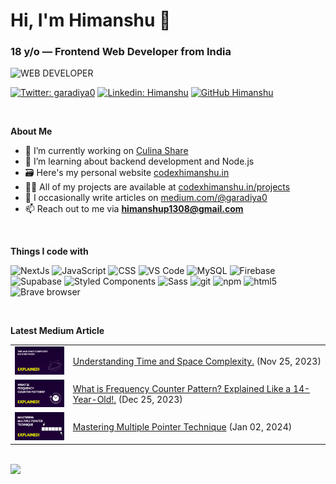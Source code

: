 <!--  INTRODUCTION -->

<h1>Hi, I'm Himanshu 👋</h1>
<h3>18 y/o — Frontend Web Developer from India</h3>

![WEB DEVELOPER](https://user-images.githubusercontent.com/92101909/152692594-14ea1eb8-8585-405f-b6cf-0cfbd6119591.png)

[![Twitter: garadiya0](https://img.shields.io/twitter/follow/garadiya0?style=social)](https://twitter.com/garadiya0)
[![Linkedin: Himanshu](https://img.shields.io/badge/-Himanshu_Pal-blue?style=flat-square&logo=Linkedin&logoColor=white&link=https://www.linkedin.com/in/himanshup1308/)](https://www.linkedin.com/in/himanshup1308/)
[![GitHub Himanshu](https://img.shields.io/github/followers/gabbar-singhh?label=follow&style=social)](https://github.com/gabbar-singhh)

<!--  SUMMARY-->
<br/>

**About Me**

- 🔭 I’m currently working on [Culina Share](https://culina-share.vercel.app/)
- 🌱 I’m learning about backend development and Node.js
- 🗃 Here's my personal website [codexhimanshu.in](https://codexhimanshu.in/)
- 👨‍💻 All of my projects are available at [codexhimanshu.in/projects](https://codexhimanshu.in/projects)
- 📝 I occasionally write articles on [medium.com/@garadiya0](https://medium.com/@garadiya0)
- 📫 Reach out to me via **himanshup1308@gmail.com**

<br/>

**Things I code with**
<p>
  <img alt="NextJs" src="https://img.shields.io/badge/-NextJs-000?style=flat-square&logo=next.js&logoColor=white" />
  <img alt="JavaScript" src="https://img.shields.io/badge/-JavaScript-D1B62C?style=flat-square&logo=javascript&logoColor=white" />
  <img alt="CSS" src="https://img.shields.io/badge/-CSS-1572B6?style=flat-square&logo=css3&logoColor=white" />
    <img alt="VS Code" src="https://img.shields.io/badge/-Visual Studio Code-0078d7?style=flat-square&logo=visual-studio-code&logoColor=white" />
   <img alt="MySQL" src="https://img.shields.io/badge/-MySQL-EB214F?style=flat-square&logo=mysql&logoColor=white" />
  <img alt="Firebase" src="https://img.shields.io/badge/-Firebase-A36D5E?style=flat-square&logo=firebase&logoColor=white" />
  <img alt="Supabase" src="https://img.shields.io/badge/-Supabase-22D078?style=flat-square&logo=supabase&logoColor=white" />
  <img alt="Styled Components" src="https://img.shields.io/badge/-Styled_Components-db7092?style=flat-square&logo=styled-components&logoColor=white" />
  <img alt="Sass" src="https://img.shields.io/badge/-Sass-CC6699?style=flat-square&logo=sass&logoColor=white" />
  <img alt="git" src="https://img.shields.io/badge/-Git-F05032?style=flat-square&logo=git&logoColor=white" />
  <img alt="npm" src="https://img.shields.io/badge/-NPM-CB3837?style=flat-square&logo=npm&logoColor=white" />
  <img alt="html5" src="https://img.shields.io/badge/-HTML5-E34F26?style=flat-square&logo=html5&logoColor=white" />
  <img alt="Brave browser" src="https://img.shields.io/badge/-Brave_Browser-FB542B?style=flat-square&logo=brave&logoColor=white" />
</p>

<br/>

**Latest Medium Article**

<table>
  <tr><td><a href="https://medium.com/@garadiya0/understanding-time-complexity-and-space-complexity-big-o-notation-explained-28bd8e09733b"><img width="120px" src="https://raw.githubusercontent.com/gabbar-singhh/my-project-images/main/portfolio-website/blogs/time-space-complexity.webp"></a></td>
<td><a href="https://medium.com/@garadiya0/understanding-time-complexity-and-space-complexity-big-o-notation-explained-28bd8e09733b">Understanding Time and Space Complexity.</a> (Nov 25, 2023)<br/></td></tr>

 <tr><td><a href="https://medium.com/@garadiya0/what-is-frequency-counter-pattern-0ae30915053a"><img width="120px" src="https://github.com/gabbar-singhh/my-project-images/blob/main/portfolio-website/blogs/fcp.webp"></a></td>
<td><a href="https://medium.com/@garadiya0/what-is-frequency-counter-pattern-0ae30915053a">What is Frequency Counter Pattern? Explained Like a 14-Year-Old!.</a> (Dec 25, 2023)<br/></td></tr>

 <tr><td><a href="https://medium.com/@garadiya0/mastering-multiple-pointer-technique-293456bc819a"><img width="120px" src="https://github.com/gabbar-singhh/my-project-images/blob/main/portfolio-website/blogs/mutiple-pointer-pattern.webp"></a></td>
<td><a href="https://medium.com/@garadiya0/mastering-multiple-pointer-technique-293456bc819a">Mastering Multiple Pointer Technique</a> (Jan 02, 2024)<br/></td></tr>

</table>

<br>
<a href="https://visitcount.itsvg.in">
  <img src="https://visitcount.itsvg.in/api?id=gabbar-singhh&label=Profile%20Views&pretty=true" />
</a>
